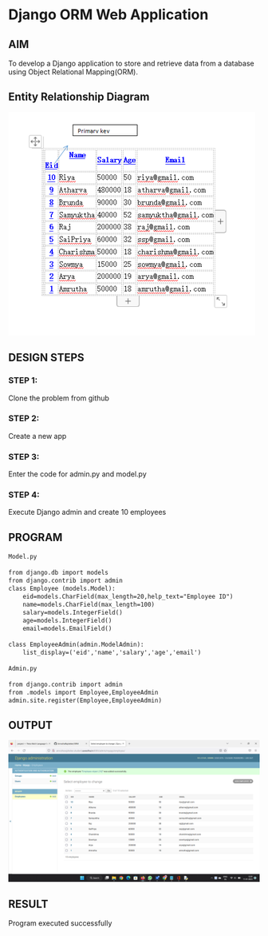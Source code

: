 # Django ORM Web Application

## AIM
To develop a Django application to store and retrieve data from a database using Object Relational Mapping(ORM).

## Entity Relationship Diagram

![Entry Relationship Diagram](./er.png)
## DESIGN STEPS

### STEP 1:
Clone the problem from github
### STEP 2:
Create a new app
### STEP 3:
Enter the code for admin.py and model.py
### STEP 4:
Execute Django admin and create 10 employees
## PROGRAM
```
Model.py

from django.db import models 
from django.contrib import admin
class Employee (models.Model): 
    eid=models.CharField(max_length=20,help_text="Employee ID") 
    name=models.CharField(max_length=100) 
    salary=models.IntegerField() 
    age=models.IntegerField() 
    email=models.EmailField() 
  
class EmployeeAdmin(admin.ModelAdmin): 
    list_display=('eid','name','salary','age','email') 

Admin.py

from django.contrib import admin
from .models import Employee,EmployeeAdmin
admin.site.register(Employee,EmployeeAdmin)
```

## OUTPUT

![OUTPUT](./output.png)

## RESULT

Program executed successfully